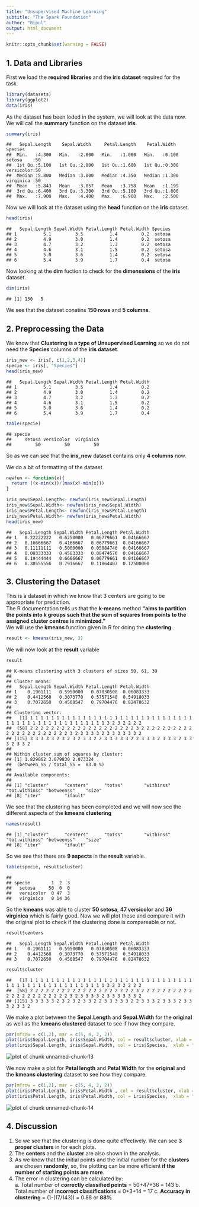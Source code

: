 ```yaml
---
title: "Unsupervised Machine Learning"
subtitle: "The Spark Foundation"
author: "Bipul"
output: html_document
---
```



```r
knitr::opts_chunk$set(warning = FALSE)
```

## **1. Data and Libraries**

First we load the **required libraries** and the **iris dataset** required for the task.


```r
library(datasets)
library(ggplot2)
data(iris)
```

As the dataset has been loded in the system, we will look at the data now. We will call the **summary** function on the dataset **iris**.


```r
summary(iris)
```

```
##   Sepal.Length    Sepal.Width     Petal.Length    Petal.Width          Species  
##  Min.   :4.300   Min.   :2.000   Min.   :1.000   Min.   :0.100   setosa    :50  
##  1st Qu.:5.100   1st Qu.:2.800   1st Qu.:1.600   1st Qu.:0.300   versicolor:50  
##  Median :5.800   Median :3.000   Median :4.350   Median :1.300   virginica :50  
##  Mean   :5.843   Mean   :3.057   Mean   :3.758   Mean   :1.199                  
##  3rd Qu.:6.400   3rd Qu.:3.300   3rd Qu.:5.100   3rd Qu.:1.800                  
##  Max.   :7.900   Max.   :4.400   Max.   :6.900   Max.   :2.500
```

Now we will look at the dataset using the **head** function on the **iris** dataset.


```r
head(iris)
```

```
##   Sepal.Length Sepal.Width Petal.Length Petal.Width Species
## 1          5.1         3.5          1.4         0.2  setosa
## 2          4.9         3.0          1.4         0.2  setosa
## 3          4.7         3.2          1.3         0.2  setosa
## 4          4.6         3.1          1.5         0.2  setosa
## 5          5.0         3.6          1.4         0.2  setosa
## 6          5.4         3.9          1.7         0.4  setosa
```

Now looking at the **dim** fuction to check for the **dimenssions** of the **iris** dataset.


```r
dim(iris)
```

```
## [1] 150   5
```

We see that the dataset conatins **150 rows** and **5 columns**.

## **2. Preprocessing the Data**

We know that **Clustering is a type of Unsupervised Learning** so we do not need the **Species** columns of the **iris dataset**.


```r
iris_new <- iris[, c(1,2,3,4)]
specie <- iris[, "Species"]
head(iris_new)
```

```
##   Sepal.Length Sepal.Width Petal.Length Petal.Width
## 1          5.1         3.5          1.4         0.2
## 2          4.9         3.0          1.4         0.2
## 3          4.7         3.2          1.3         0.2
## 4          4.6         3.1          1.5         0.2
## 5          5.0         3.6          1.4         0.2
## 6          5.4         3.9          1.7         0.4
```

```r
table(specie)
```

```
## specie
##     setosa versicolor  virginica 
##         50         50         50
```

So as we can see that the **iris_new** dataset contains only **4 columns** now.

We do a bit of formatting of the dataset


```r
newfun <- function(x){
  return ((x-min(x))/(max(x)-min(x)))
}

iris_new$Sepal.Length<- newfun(iris_new$Sepal.Length)
iris_new$Sepal.Width<- newfun(iris_new$Sepal.Width)
iris_new$Petal.Length<- newfun(iris_new$Petal.Length)
iris_new$Petal.Width<- newfun(iris_new$Petal.Width)
head(iris_new)
```

```
##   Sepal.Length Sepal.Width Petal.Length Petal.Width
## 1   0.22222222   0.6250000   0.06779661  0.04166667
## 2   0.16666667   0.4166667   0.06779661  0.04166667
## 3   0.11111111   0.5000000   0.05084746  0.04166667
## 4   0.08333333   0.4583333   0.08474576  0.04166667
## 5   0.19444444   0.6666667   0.06779661  0.04166667
## 6   0.30555556   0.7916667   0.11864407  0.12500000
```

## **3. Clustering the Dataset**

This is a dataset in which we know that 3 centers are going to be appropriate for prediction.  
The R documentation tells us that the **k-means** method **"aims to partition the points into k groups such that the sum of squares from points to the assigned cluster centres is minimized."**  
We will use the **kmeans** function given in R for doing the **clustering**.


```r
result <- kmeans(iris_new, 3)
```

We will now look at the **result** variable


```r
result
```

```
## K-means clustering with 3 clusters of sizes 50, 61, 39
## 
## Cluster means:
##   Sepal.Length Sepal.Width Petal.Length Petal.Width
## 1    0.1961111   0.5950000   0.07830508  0.06083333
## 2    0.4412568   0.3073770   0.57571548  0.54918033
## 3    0.7072650   0.4508547   0.79704476  0.82478632
## 
## Clustering vector:
##   [1] 1 1 1 1 1 1 1 1 1 1 1 1 1 1 1 1 1 1 1 1 1 1 1 1 1 1 1 1 1 1 1 1 1 1 1 1 1 1 1 1 1 1 1 1 1 1 1 1 1 1 3 2 3 2 2 2 2
##  [58] 2 2 2 2 2 2 2 2 2 2 2 2 2 2 2 2 2 2 2 2 3 2 2 2 2 2 2 2 2 2 2 2 2 2 2 2 2 2 2 2 2 2 2 3 2 3 3 3 3 2 3 3 3 3 3 3 2
## [115] 3 3 3 3 3 2 3 2 3 2 3 3 2 2 3 3 3 3 3 2 2 3 3 3 2 3 3 3 2 3 3 3 2 3 3 2
## 
## Within cluster sum of squares by cluster:
## [1] 1.829062 3.079830 2.073324
##  (between_SS / total_SS =  83.0 %)
## 
## Available components:
## 
## [1] "cluster"      "centers"      "totss"        "withinss"     "tot.withinss" "betweenss"    "size"        
## [8] "iter"         "ifault"
```

We see that the clustering has been completed and we will now see the different aspects of the **kmeans clustering**


```r
names(result)
```

```
## [1] "cluster"      "centers"      "totss"        "withinss"     "tot.withinss" "betweenss"    "size"        
## [8] "iter"         "ifault"
```

So we see that there are **9 aspects** in the **result** variable. 


```r
table(specie, result$cluster)
```

```
##             
## specie        1  2  3
##   setosa     50  0  0
##   versicolor  0 47  3
##   virginica   0 14 36
```
 
So the **kmeans** was able to cluster **50 setosa**, **47 versicolor** and **36 virginica** which is fairly good.  Now we will plot these and compare it with the original plot to check if the clustering done is compareable or not.


```r
result$centers
```

```
##   Sepal.Length Sepal.Width Petal.Length Petal.Width
## 1    0.1961111   0.5950000   0.07830508  0.06083333
## 2    0.4412568   0.3073770   0.57571548  0.54918033
## 3    0.7072650   0.4508547   0.79704476  0.82478632
```

```r
result$cluster
```

```
##   [1] 1 1 1 1 1 1 1 1 1 1 1 1 1 1 1 1 1 1 1 1 1 1 1 1 1 1 1 1 1 1 1 1 1 1 1 1 1 1 1 1 1 1 1 1 1 1 1 1 1 1 3 2 3 2 2 2 2
##  [58] 2 2 2 2 2 2 2 2 2 2 2 2 2 2 2 2 2 2 2 2 3 2 2 2 2 2 2 2 2 2 2 2 2 2 2 2 2 2 2 2 2 2 2 3 2 3 3 3 3 2 3 3 3 3 3 3 2
## [115] 3 3 3 3 3 2 3 2 3 2 3 3 2 2 3 3 3 3 3 2 2 3 3 3 2 3 3 3 2 3 3 3 2 3 3 2
```
We make a plot between the **Sepal.Length** and **Sepal.Width** for the **original** as well as the **kmeans clustered** dataset to see if how they compare. 


```r
par(mfrow = c(1,2), mar = c(5, 4, 2, 2))
plot(iris$Sepal.Length, iris$Sepal.Width, col = result$cluster, xlab = "Sepal Length", ylab = "Sepal Width", main = "Length VS Width(K-means)", pch = 19)
plot(iris$Sepal.Length, iris$Sepal.Width, col = iris$Species,  xlab = "Sepal Length", ylab = "Sepal Width", main = "Length VS Width(original)", pch = 8)
```

![plot of chunk unnamed-chunk-13](figure/unnamed-chunk-13-1.png)


We now make a plot for **Petal length** and **Petal Width** for the **original** and the **kmeans clustering** dataset to see how they compare.


```r
par(mfrow = c(1,2), mar = c(5, 4, 2, 2))
plot(iris$Petal.Length, iris$Petal.Width , col = result$cluster, xlab = "Petal Length", ylab = "Petal Width", main = "Width VS Length(K-means)", pch = 3)
plot(iris$Petal.Length, iris$Petal.Width, col = iris$Species,  xlab = "Petal Length", ylab = "Petal Width", main = "Width VS Length(original)", pch = 9)
```

![plot of chunk unnamed-chunk-14](figure/unnamed-chunk-14-1.png)

## **4. Discussion**

1. So we see that the clustering is done quite effectively. We can see **3 proper clusters** in for each plots.
2. The **centers** and the **cluster** are also shown in the analysis.
3. As we know that the initial points and the initial number for the **clusters** are chosen **randomly**, so, the plotting can be more efficient **if the number of starting points are more**.
4. The error in clustering can be calculated by:  
   a. Total number of **correctly classified points** = 50+47+36 = 143
   b. Total number of **incorrect classifications** = 0+3+14 = 17
   c. **Accuracy in clustering** = (1-(17/143)) = 0.88 or **88%**
